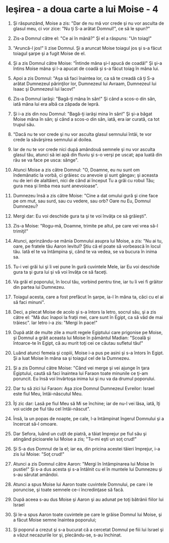 # Ie&#351;irea - a doua carte a lui Moise - 4

1. Şi răspunzând, Moise a zis: "Dar de nu mă vor crede şi nu vor asculta de glasul meu, ci vor zice: "Nu ţi S-a arătat Domnul!", ce să le spun?" 

2. Zis-a Domnul către el: "Ce ai în mână?" Şi el a răspuns: "Un toiag!" 

3. "Aruncă-l jos!" îi zise Domnul. Şi a aruncat Moise toiagul jos şi s-a făcut toiagul şarpe şi a fugit Moise de el. 

4. Şi a zis Domnul către Moise: "Întinde mâna şi-l apucă de coadă!" Şi şi-a întins Moise mâna şi l-a apucat de coadă şi s-a făcut toiag în mâna lui. 

5. Apoi a zis Domnul: "Aşa să faci înaintea lor, ca să te creadă că ţi S-a arătat Dumnezeul părinţilor lor, Dumnezeul lui Avraam, Dumnezeul lui Isaac şi Dumnezeul lui Iacov!" 

6. Zis-a Domnul iarăşi: "Bagă-ţi mâna în sân!" Şi când a scos-o din sân, iată mâna lui era albă ca zăpada de lepră. 

7. Şi i-a zis din nou Domnul: "Bagă-ţi iarăşi mina în sân!" Şi şi-a băgat Moise mâna în sân; şi când a scos-o din sân, iată, era iar curată, ca tot trupul său. 

8. "Dacă nu te vor crede şi nu vor asculta glasul semnului întâi, te vor crede la săvârşirea semnului al doilea. 

9. Iar de nu te vor crede nici după amândouă semnele şi nu vor asculta glasul tău, atunci să iei apă din fluviu şi s-o verşi pe uscat; apa luată din râu se va face pe usca: sânge". 

10. Atunci Moise a zis către Domnul: "O, Doamne, eu nu sunt om îndemânatic la vorbă, ci grăiesc cu anevoie şi sunt gângav; şi aceasta nu de ieri de alaltăieri, nici de când ai început Tu a grăi cu robul Tău; gura mea şi limba mea sunt anevoioase". 

11. Dumnezeu însă a zis către Moise: "Cine a dat omului gură şi cine face pe om mut, sau surd, sau cu vedere, sau orb? Oare nu Eu, Domnul Dumnezeu? 

12. Mergi dar: Eu voi deschide gura ta şi te voi învăţa ce să grăieşti". 

13. Zis-a Moise: "Rogu-mă, Doamne, trimite pe altul, pe care vei vrea să-l trimiţi!" 

14. Atunci, aprinzându-se mânia Domnului asupra lui Moise, a zis: "Nu ai tu, oare, pe fratele tău Aaron levitul? Ştiu că el poate să vorbească în locul tău. Iată el te va întâmpina şi, când te va vedea, se va bucura în inima sa. 

15. Tu-i vei grăi lui şi îi vei pune în gură cuvintele Mele, iar Eu voi deschide gura ta şi gura lui şi vă voi învăţa ce să faceţi. 

16. Va grăi el poporului, în locul tău, vorbind pentru tine, iar tu îi vei fi grăitor din partea lui Dumnezeu. 

17. Toiagul acesta, care a fost prefăcut în şarpe, ia-l în mâna ta, căci cu el ai să faci minuni". 

18. Deci, a plecat Moise de acolo şi s-a întors la Ietro, socrul său, şi a zis către el: "Mă duc înapoi la fraţii mei, care sunt în Egipt, ca să văd de mai trăiesc". Iar Ietro i-a zis: "Mergi în pace!" 

19. După atât de multe zile a murit regele Egiptului care prigonise pe Moise, şi Domnul a grăit aceasta lui Moise în pământul Madian: "Scoală şi întoarce-te în Egipt, că au murit toţi cei ce căutau sufletul tău!" 

20. Luând atunci femeia şi copiii, Moise i-a pus pe asini şi s-a întors în Egipt. Şi a luat Moise în mâna sa şi toiagul cel de la Dumnezeu. 

21. Şi a zis Domnul către Moise: "Când vei merge şi vei ajunge în ţara Egiptului, caută să faci înaintea lui Faraon toate minunile ce ţi-am poruncit. Eu însă voi învârtoşa inima lui şi nu va da drumul poporului. 

22. Dar tu să zici lui Faraon: Aşa zice Domnul Dumnezeul Evreilor: Israel este fiul Meu, întâi-născutul Meu. 

23. Îţi zic dar: Lasă pe fiul Meu să Mi se închine; iar de nu-l vei lăsa, iată, îţi voi ucide pe fiul tău cel întâi-născut". 

24. Însă, la un popas de noapte, pe cale, l-a întâmpinat îngerul Domnului şi a încercat să-l omoare. 

25. Dar Sefora, luând un cuţit de piatră, a tăiat împrejur pe fiul său şi atingând picioarele lui Moise a zis; "Tu-mi eşti un soţ crud!" 

26. Şi S-a dus Domnul de la el; iar ea, din pricina acestei tăieri împrejur, i-a zis lui Moise: "Soţ crud!" 

27. Atunci a zis Domnul către Aaron: "Mergi în întâmpinarea lui Moise în pustie!" Şi s-a dus acesta şi s-a întâlnit cu el în muntele lui Dumnezeu şi s-au sărutat amândoi. 

28. Atunci a spus Moise lui Aaron toate cuvintele Domnului, pe care i le poruncise, şi toate semnele ce-i încredinţase să facă. 

29. După aceea s-au dus Moise şi Aaron şi au adunat pe toţi bătrânii fiilor lui Israel 

30. Şi le-a spus Aaron toate cuvintele pe care le grăise Domnul lui Moise, şi a făcut Moise semne înaintea poporului; 

31. Şi poporul a crezut şi s-a bucurat că a cercetat Domnul pe fiii lui Israel şi a văzut necazurile lor şi, plecându-se, s-au închinat. 

